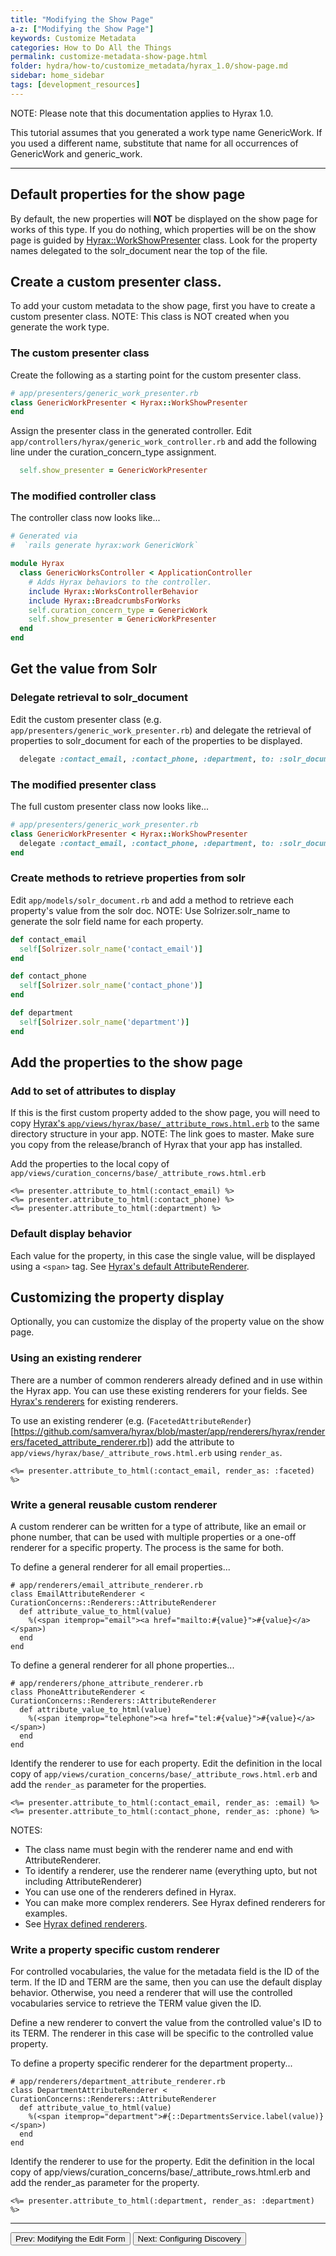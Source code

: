 ```yaml
---
title: "Modifying the Show Page"
a-z: ["Modifying the Show Page"]
keywords: Customize Metadata
categories: How to Do All the Things
permalink: customize-metadata-show-page.html
folder: hydra/how-to/customize_metadata/hyrax_1.0/show-page.md
sidebar: home_sidebar
tags: [development_resources]
---
```


NOTE: Please note that this documentation applies to Hyrax 1.0.

This tutorial assumes that you generated a work type name GenericWork.  If you used a different name, substitute that name for all occurrences of GenericWork and generic_work.

---

## Default properties for the show page

By default, the new properties will **NOT** be displayed on the show page for works of this type.   If you do nothing, which properties will be on the show page is guided by [Hyrax::WorkShowPresenter](https://github.com/samvera/hyrax/blob/master/app/presenters/hyrax/work_show_presenter.rb) class.  Look for the property names delegated to the solr_document near the top of the file.


## Create a custom presenter class.

To add your custom metadata to the show page, first you have to create a custom presenter class.  NOTE: This class is NOT created when you generate the work type.
 

### The custom presenter class

Create the following as a starting point for the custom presenter class.

```ruby
# app/presenters/generic_work_presenter.rb
class GenericWorkPresenter < Hyrax::WorkShowPresenter
end
```

Assign the presenter class in the generated controller.  Edit `app/controllers/hyrax/generic_work_controller.rb` and add the following line under the curation_concern_type assignment.

```ruby
  self.show_presenter = GenericWorkPresenter
```

### The modified controller class

The controller class now looks like...

```ruby
# Generated via
#  `rails generate hyrax:work GenericWork`

module Hyrax
  class GenericWorksController < ApplicationController
    # Adds Hyrax behaviors to the controller.
    include Hyrax::WorksControllerBehavior
    include Hyrax::BreadcrumbsForWorks
    self.curation_concern_type = GenericWork
    self.show_presenter = GenericWorkPresenter
  end
end
```


## Get the value from Solr

### Delegate retrieval to solr_document

Edit the custom presenter class (e.g. `app/presenters/generic_work_presenter.rb`) and delegate the retrieval of properties to solr_document for each of the properties to be displayed.
 
```ruby
  delegate :contact_email, :contact_phone, :department, to: :solr_document
```

### The modified presenter class

The full custom presenter class now looks like...

```ruby
# app/presenters/generic_work_presenter.rb
class GenericWorkPresenter < Hyrax::WorkShowPresenter
  delegate :contact_email, :contact_phone, :department, to: :solr_document
end
```

### Create methods to retrieve properties from solr

Edit `app/models/solr_document.rb` and add a method to retrieve each property's value from the solr doc.  NOTE: Use Solrizer.solr_name to generate the solr field name for each property.

```ruby
def contact_email
  self[Solrizer.solr_name('contact_email')]
end

def contact_phone
  self[Solrizer.solr_name('contact_phone')]
end

def department
  self[Solrizer.solr_name('department')]
end
```

## Add the properties to the show page

### Add to set of attributes to display

If this is the first custom property added to the show page, you will need to copy [Hyrax's `app/views/hyrax/base/_attribute_rows.html.erb`](https://github.com/samvera/hyrax/blob/master/app/views/hyrax/base/_attribute_rows.html.erb) to the same directory structure in your app.  NOTE: The link goes to master.  Make sure you copy from the release/branch of Hyrax that your app has installed.
 
Add the properties to the local copy of `app/views/curation_concerns/base/_attribute_rows.html.erb`
```erb
<%= presenter.attribute_to_html(:contact_email) %>
<%= presenter.attribute_to_html(:contact_phone) %>
<%= presenter.attribute_to_html(:department) %>
```

<!-- TODO: REMOVE THIS SECTION -- I don't think it is necessary anymore to add_show_field in blacklight controller.  --> 
<!--
### Configure Blacklight to show the property on the show page
 
Edit `app/controllers/catalog_controller.rb` and look for the section including `add_show_field` statements.  Add the following:

```ruby
config.add_show_field solr_name("contact_email", :stored_searchable), label: "Contact Email"
config.add_show_field solr_name("contact_phone", :stored_searchable), label: "Contact Phone"
config.add_show_field solr_name("department", :stored_searchable), label: "Department"
```
-->

### Default display behavior

Each value for the property, in this case the single value, will be displayed using a `<span>` tag.  See [Hyrax's default AttributeRenderer](https://github.com/samvera/hyrax/blob/master/app/renderers/hyrax/renderers/attribute_renderer.rb).


## Customizing the property display

Optionally, you can customize the display of the property value on the show page.  

### Using an existing renderer

There are a number of common renderers already defined and in use within the Hyrax app.  You can use these existing renderers for your fields.  See [Hyrax's renderers](https://github.com/samvera/hyrax/tree/master/app/renderers/hyrax/renderers) for existing renderers.  

To use an existing renderer (e.g. (`FacetedAttributeRender`)[https://github.com/samvera/hyrax/blob/master/app/renderers/hyrax/renderers/faceted_attribute_renderer.rb]) add the attribute to `app/views/hyrax/base/_attribute_rows.html.erb` using `render_as`.

```erb
<%= presenter.attribute_to_html(:contact_email, render_as: :faceted) %>
```

### Write a general reusable custom renderer

A custom renderer can be written for a type of attribute, like an email or phone number, that can be used with multiple properties or a one-off renderer for a specific property.  The process is the same for both. 

To define a general renderer for all email properties...
```erb
# app/renderers/email_attribute_renderer.rb
class EmailAttributeRenderer < CurationConcerns::Renderers::AttributeRenderer
  def attribute_value_to_html(value)
    %(<span itemprop="email"><a href="mailto:#{value}">#{value}</a></span>)
  end
end
```

To define a general renderer for all phone properties...
```erb
# app/renderers/phone_attribute_renderer.rb
class PhoneAttributeRenderer < CurationConcerns::Renderers::AttributeRenderer
  def attribute_value_to_html(value)
    %(<span itemprop="telephone"><a href="tel:#{value}">#{value}</a></span>)
  end
end
```

Identify the renderer to use for each property.  Edit the definition in the local copy of `app/views/curation_concerns/base/_attribute_rows.html.erb` and add the `render_as` parameter for the properties.
```erb
<%= presenter.attribute_to_html(:contact_email, render_as: :email) %>
<%= presenter.attribute_to_html(:contact_phone, render_as: :phone) %>
```

NOTES:
* The class name must begin with the renderer name and end with AttributeRenderer.
* To identify a renderer, use the renderer name (everything upto, but not including AttributeRenderer)
* You can use one of the renderers defined in Hyrax.
* You can make more complex renderers.  See Hyrax defined renderers for examples. 
* See [Hyrax defined renderers](https://github.com/samvera/hyrax/tree/master/app/renderers/hyrax/renderers).


### Write a property specific custom renderer

For controlled vocabularies, the value for the metadata field is the ID of the term.  If the ID and TERM are the same, then you can use the default display behavior.  Otherwise, you need a renderer that will use the controlled vocabularies service to retrieve the TERM value given the ID.

Define a new renderer to convert the value from the controlled value's ID to its TERM.  The renderer in this case will be specific to the controlled value property. 

To define a property specific renderer for the department property...
```erb
# app/renderers/department_attribute_renderer.rb
class DepartmentAttributeRenderer < CurationConcerns::Renderers::AttributeRenderer
  def attribute_value_to_html(value)
    %(<span itemprop="department">#{::DepartmentsService.label(value)}</span>)
  end
end

```

Identify the renderer to use for the property.  Edit the definition in the local copy of app/views/curation_concerns/base/_attribute_rows.html.erb and add the render_as parameter for the property.
```erb
<%= presenter.attribute_to_html(:department, render_as: :department) %>
```

---

<p><a href="customize-metadata-edit-form.html"><button type="button" class="btn btn-primary">Prev: Modifying the Edit Form</button></a>  <a href="customize-metadata-discovery.html"><button type="button" class="btn btn-primary">Next: Configuring Discovery</button></a></p>
